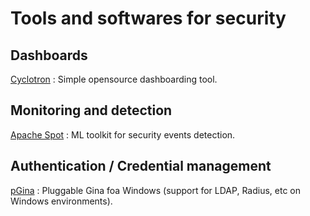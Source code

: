 # Tools and softwares for security

## Dashboards

[Cyclotron](http://www.cyclotron.io/about.html) :  Simple opensource dashboarding tool.

## Monitoring and detection

[Apache Spot](http://spot.incubator.apache.org/) : ML toolkit for security events detection.


## Authentication / Credential management

[pGina](http://pgina.org/) : Pluggable Gina foa Windows (support for LDAP, Radius, etc on Windows environments).
